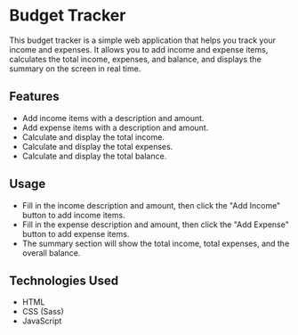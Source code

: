 # Budget Tracker

This budget tracker is a simple web application that helps you track your income and expenses. It allows you to add income and expense items, calculates the total income, expenses, and balance, and displays the summary on the screen in real time.

## Features

- Add income items with a description and amount.
- Add expense items with a description and amount.
- Calculate and display the total income.
- Calculate and display the total expenses.
- Calculate and display the total balance.

## Usage

- Fill in the income description and amount, then click the "Add Income" button to add income items.
- Fill in the expense description and amount, then click the "Add Expense" button to add expense items.
- The summary section will show the total income, total expenses, and the overall balance.

## Technologies Used

- HTML
- CSS (Sass)
- JavaScript
